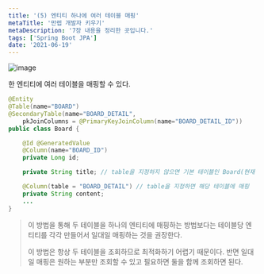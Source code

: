 ```yaml
---
title: '(5) 엔티티 하나에 여러 테이블 매핑'
metaTitle: '만렙 개발자 키우기'
metaDescription: '7장 내용을 정리한 곳입니다.'
tags: ['Spring Boot JPA']
date: '2021-06-19'
---
```


![image](https://user-images.githubusercontent.com/51476083/122633136-e6195080-d111-11eb-8c44-450150547684.png)

한 엔티티에 여러 테이블을 매핑할 수 있다.

```java
@Entity
@Table(name="BOARD")
@SecondaryTable(name="BOARD_DETAIL",
    pkJoinColumns = @PrimaryKeyJoinColumn(name="BOARD_DETAIL_ID"))
public class Board {

    @Id @GeneratedValue
    @Column(name="BOARD_ID")
    private Long id;

    private String title; // table을 지정하지 않으면 기본 테이블인 Board(현재 테이블)에 매핑

    @Column(table = "BOARD_DETAIL") // table을 지정하면 해당 테이블에 매핑
    private String content;
    ...
}
```

> 이 방법을 통해 두 테이블을 하나의 엔티티에 매핑하는 방법보다는 테이블당 엔티티를 각각 만들어서 일대일 매핑하는 것을 권장한다.
>
> 이 방법은 항상 두 테이블을 조회하므로 최적화하기 어렵기 때문이다. 반면 일대일 매핑은 원하는 부분만 조회할 수 있고 필요하면 둘을 함께 조회하면 된다.
